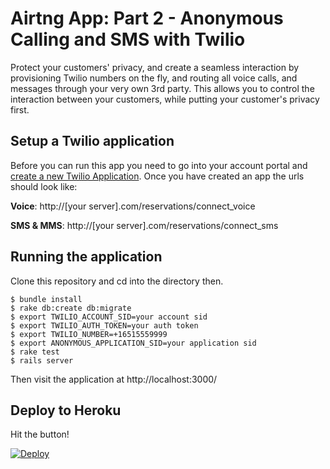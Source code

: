 # Airtng App: Part 2 - Anonymous Calling and SMS with Twilio

Protect your customers' privacy, and create a seamless interaction by provisioning Twilio numbers on the fly, and routing all voice calls, and messages through your very own 3rd party. This allows you to control the interaction between your customers, while putting your customer's privacy first.

## Setup a Twilio application
Before you can run this app you need to go into your account portal and [create a new Twilio Application](https://www.twilio.com/user/account/apps). Once you have created an app the urls should look like:

**Voice**: http://[your server].com/reservations/connect_voice

**SMS & MMS**: http://[your server].com/reservations/connect_sms

## Running the application

Clone this repository and cd into the directory then.

```
$ bundle install
$ rake db:create db:migrate
$ export TWILIO_ACCOUNT_SID=your account sid
$ export TWILIO_AUTH_TOKEN=your auth token
$ export TWILIO_NUMBER=+16515559999
$ export ANONYMOUS_APPLICATION_SID=your application sid
$ rake test
$ rails server
```

Then visit the application at http://localhost:3000/

## Deploy to Heroku

Hit the button!

[![Deploy](https://www.herokucdn.com/deploy/button.png)](https://heroku.com/deploy)
